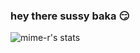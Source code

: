 ### hey there sussy baka 😏

![mime-r's stats](https://github-readme-stats.vercel.app/api?username=mime-r&show_icons=true&theme=dracula&bg_color=45,d7e7a9,d3c0f9,f99a9c&title_color=966fd6)

<!--
**mime-r/mime-r** is a ✨ _special_ ✨ repository because its `README.md` (this file) appears on your GitHub profile.

Here are some ideas to get you started:

- 🔭 I’m currently working on ...
- 🌱 I’m currently learning ...
- 👯 I’m looking to collaborate on ...
- 🤔 I’m looking for help with ...
- 💬 Ask me about ...
- 📫 How to reach me: ...
- 😄 Pronouns: ...
- ⚡ Fun fact: ...
-->
